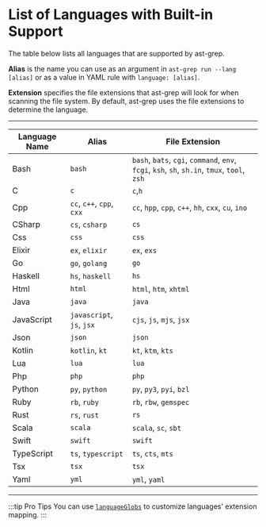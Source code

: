 # List of Languages with Built-in Support

The table below lists all languages that are supported by ast-grep.

**Alias** is the name you can use as an argument in `ast-grep run --lang [alias]` or as a value in YAML rule with `language: [alias]`.

**Extension** specifies the file extensions that ast-grep will look for when scanning the file system. By default, ast-grep uses the file extensions to determine the language.

---

| Language Name | Alias                     | File Extension                                                                               |
| ------------- | ------------------------- | -------------------------------------------------------------------------------------------- |
| Bash          | `bash`                    | `bash`, `bats`, `cgi`, `command`, `env`, `fcgi`, `ksh`, `sh`, `sh.in`, `tmux`, `tool`, `zsh` |
| C             | `c`                       | `c`,`h`                                                                                      |
| Cpp           | `cc`, `c++`, `cpp`, `cxx` | `cc`, `hpp`, `cpp`, `c++`, `hh`, `cxx`, `cu`, `ino`                                          |
| CSharp        | `cs`, `csharp`            | `cs`                                                                                         |
| Css           | `css`                     | `css`                                                                                        |
| Elixir        | `ex`, `elixir`            | `ex`, `exs`                                                                                  |
| Go            | `go`, `golang`            | `go`                                                                                         |
| Haskell       | `hs`, `haskell`           | `hs`                                                                                         |
| Html          | `html`                    | `html`, `htm`, `xhtml`                                                                       |
| Java          | `java`                    | `java`                                                                                       |
| JavaScript    | `javascript`, `js`, `jsx` | `cjs`, `js`, `mjs`, `jsx`                                                                    |
| Json          | `json`                    | `json`                                                                                       |
| Kotlin        | `kotlin`, `kt`            | `kt`, `ktm`, `kts`                                                                           |
| Lua           | `lua`                     | `lua`                                                                                        |
| Php           | `php`                     | `php`                                                                                        |
| Python        | `py`, `python`            | `py`, `py3`, `pyi`, `bzl`                                                                    |
| Ruby          | `rb`, `ruby`              | `rb`, `rbw`, `gemspec`                                                                       |
| Rust          | `rs`, `rust`              | `rs`                                                                                         |
| Scala         | `scala`                   | `scala`, `sc`, `sbt`                                                                         |
| Swift         | `swift`                   | `swift`                                                                                      |
| TypeScript    | `ts`, `typescript`        | `ts`, `cts`, `mts`                                                                           |
| Tsx           | `tsx`                     | `tsx`                                                                                        |
| Yaml          | `yml`                     | `yml`, `yaml`                                                                                |

---

:::tip Pro Tips
You can use [`languageGlobs`](/reference/sgconfig.html#languageglobs) to customize languages' extension mapping.
:::
